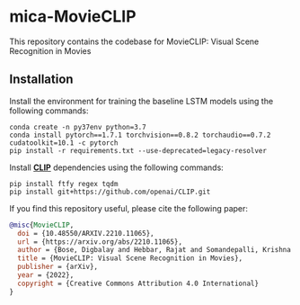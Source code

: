 # mica-MovieCLIP
This repository contains the codebase for MovieCLIP: Visual Scene Recognition in Movies

## **Installation**

Install the environment for training the baseline LSTM models using the following commands:
```
conda create -n py37env python=3.7
conda install pytorch==1.7.1 torchvision==0.8.2 torchaudio==0.7.2 cudatoolkit=10.1 -c pytorch
pip install -r requirements.txt --use-deprecated=legacy-resolver
```

Install [**CLIP**](https://github.com/openai/CLIP) dependencies using the following commands:
```
pip install ftfy regex tqdm
pip install git+https://github.com/openai/CLIP.git
```



If you find this repository useful, please cite the following paper:
```bibtex
@misc{MovieCLIP,
  doi = {10.48550/ARXIV.2210.11065},
  url = {https://arxiv.org/abs/2210.11065},
  author = {Bose, Digbalay and Hebbar, Rajat and Somandepalli, Krishna and Zhang, Haoyang and Cui, Yin and Cole-McLaughlin, Kree and Wang, Huisheng and Narayanan, Shrikanth},
  title = {MovieCLIP: Visual Scene Recognition in Movies},
  publisher = {arXiv},
  year = {2022},
  copyright = {Creative Commons Attribution 4.0 International}
}
```
